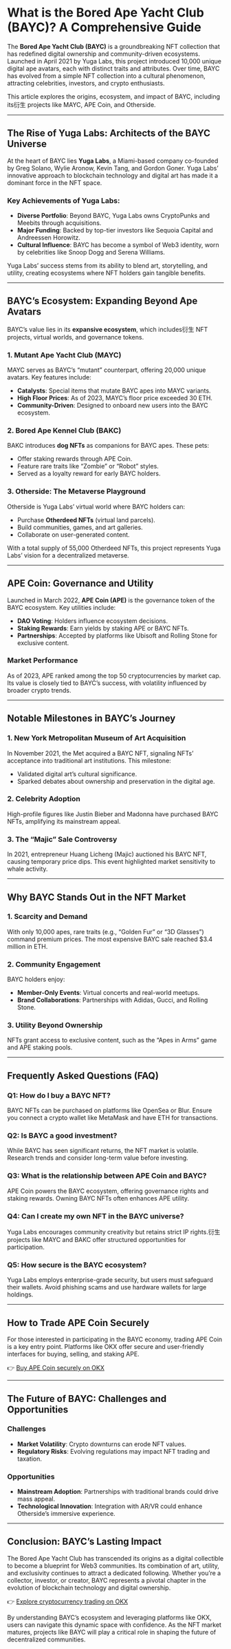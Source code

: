 # What is the Bored Ape Yacht Club (BAYC)? A Comprehensive Guide  

The **Bored Ape Yacht Club (BAYC)** is a groundbreaking NFT collection that has redefined digital ownership and community-driven ecosystems. Launched in April 2021 by Yuga Labs, this project introduced 10,000 unique digital ape avatars, each with distinct traits and attributes. Over time, BAYC has evolved from a simple NFT collection into a cultural phenomenon, attracting celebrities, investors, and crypto enthusiasts.  

This article explores the origins, ecosystem, and impact of BAYC, including its衍生 projects like MAYC, APE Coin, and Otherside.  

---

## The Rise of Yuga Labs: Architects of the BAYC Universe  

At the heart of BAYC lies **Yuga Labs**, a Miami-based company co-founded by Greg Solano, Wylie Aronow, Kevin Tang, and Gordon Goner. Yuga Labs’ innovative approach to blockchain technology and digital art has made it a dominant force in the NFT space.  

### Key Achievements of Yuga Labs:  
- **Diverse Portfolio**: Beyond BAYC, Yuga Labs owns CryptoPunks and Meebits through acquisitions.  
- **Major Funding**: Backed by top-tier investors like Sequoia Capital and Andreessen Horowitz.  
- **Cultural Influence**: BAYC has become a symbol of Web3 identity, worn by celebrities like Snoop Dogg and Serena Williams.  

Yuga Labs’ success stems from its ability to blend art, storytelling, and utility, creating ecosystems where NFT holders gain tangible benefits.  

---

## BAYC’s Ecosystem: Expanding Beyond Ape Avatars  

BAYC’s value lies in its **expansive ecosystem**, which includes衍生 NFT projects, virtual worlds, and governance tokens.  

### 1. Mutant Ape Yacht Club (MAYC)  
MAYC serves as BAYC’s “mutant” counterpart, offering 20,000 unique avatars. Key features include:  
- **Catalysts**: Special items that mutate BAYC apes into MAYC variants.  
- **High Floor Prices**: As of 2023, MAYC’s floor price exceeded 30 ETH.  
- **Community-Driven**: Designed to onboard new users into the BAYC ecosystem.  

### 2. Bored Ape Kennel Club (BAKC)  
BAKC introduces **dog NFTs** as companions for BAYC apes. These pets:  
- Offer staking rewards through APE Coin.  
- Feature rare traits like “Zombie” or “Robot” styles.  
- Served as a loyalty reward for early BAYC holders.  

### 3. Otherside: The Metaverse Playground  
Otherside is Yuga Labs’ virtual world where BAYC holders can:  
- Purchase **Otherdeed NFTs** (virtual land parcels).  
- Build communities, games, and art galleries.  
- Collaborate on user-generated content.  

With a total supply of 55,000 Otherdeed NFTs, this project represents Yuga Labs’ vision for a decentralized metaverse.  

---

## APE Coin: Governance and Utility  

Launched in March 2022, **APE Coin (APE)** is the governance token of the BAYC ecosystem. Key utilities include:  
- **DAO Voting**: Holders influence ecosystem decisions.  
- **Staking Rewards**: Earn yields by staking APE or BAYC NFTs.  
- **Partnerships**: Accepted by platforms like Ubisoft and Rolling Stone for exclusive content.  

### Market Performance  
As of 2023, APE ranked among the top 50 cryptocurrencies by market cap. Its value is closely tied to BAYC’s success, with volatility influenced by broader crypto trends.  

---

## Notable Milestones in BAYC’s Journey  

### 1. New York Metropolitan Museum of Art Acquisition  
In November 2021, the Met acquired a BAYC NFT, signaling NFTs’ acceptance into traditional art institutions. This milestone:  
- Validated digital art’s cultural significance.  
- Sparked debates about ownership and preservation in the digital age.  

### 2. Celebrity Adoption  
High-profile figures like Justin Bieber and Madonna have purchased BAYC NFTs, amplifying its mainstream appeal.  

### 3. The “Majic” Sale Controversy  
In 2021, entrepreneur Huang Licheng (Majic) auctioned his BAYC NFT, causing temporary price dips. This event highlighted market sensitivity to whale activity.  

---

## Why BAYC Stands Out in the NFT Market  

### 1. Scarcity and Demand  
With only 10,000 apes, rare traits (e.g., “Golden Fur” or “3D Glasses”) command premium prices. The most expensive BAYC sale reached $3.4 million in ETH.  

### 2. Community Engagement  
BAYC holders enjoy:  
- **Member-Only Events**: Virtual concerts and real-world meetups.  
- **Brand Collaborations**: Partnerships with Adidas, Gucci, and Rolling Stone.  

### 3. Utility Beyond Ownership  
NFTs grant access to exclusive content, such as the “Apes in Arms” game and APE staking pools.  

---

## Frequently Asked Questions (FAQ)  

### Q1: How do I buy a BAYC NFT?  
BAYC NFTs can be purchased on platforms like OpenSea or Blur. Ensure you connect a crypto wallet like MetaMask and have ETH for transactions.  

### Q2: Is BAYC a good investment?  
While BAYC has seen significant returns, the NFT market is volatile. Research trends and consider long-term value before investing.  

### Q3: What is the relationship between APE Coin and BAYC?  
APE Coin powers the BAYC ecosystem, offering governance rights and staking rewards. Owning BAYC NFTs often enhances APE utility.  

### Q4: Can I create my own NFT in the BAYC universe?  
Yuga Labs encourages community creativity but retains strict IP rights.衍生 projects like MAYC and BAKC offer structured opportunities for participation.  

### Q5: How secure is the BAYC ecosystem?  
Yuga Labs employs enterprise-grade security, but users must safeguard their wallets. Avoid phishing scams and use hardware wallets for large holdings.  

---

## How to Trade APE Coin Securely  

For those interested in participating in the BAYC economy, trading APE Coin is a key entry point. Platforms like OKX offer secure and user-friendly interfaces for buying, selling, and staking APE.  

👉 [Buy APE Coin securely on OKX](https://bit.ly/okx-bonus)  

---

## The Future of BAYC: Challenges and Opportunities  

### Challenges  
- **Market Volatility**: Crypto downturns can erode NFT values.  
- **Regulatory Risks**: Evolving regulations may impact NFT trading and taxation.  

### Opportunities  
- **Mainstream Adoption**: Partnerships with traditional brands could drive mass appeal.  
- **Technological Innovation**: Integration with AR/VR could enhance Otherside’s immersive experience.  

---

## Conclusion: BAYC’s Lasting Impact  

The Bored Ape Yacht Club has transcended its origins as a digital collectible to become a blueprint for Web3 communities. Its combination of art, utility, and exclusivity continues to attract a dedicated following. Whether you’re a collector, investor, or creator, BAYC represents a pivotal chapter in the evolution of blockchain technology and digital ownership.  

👉 [Explore cryptocurrency trading on OKX](https://bit.ly/okx-bonus)  

By understanding BAYC’s ecosystem and leveraging platforms like OKX, users can navigate this dynamic space with confidence. As the NFT market matures, projects like BAYC will play a critical role in shaping the future of decentralized communities.